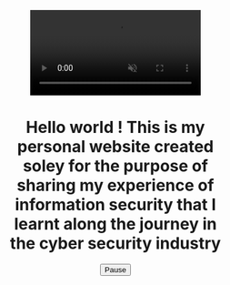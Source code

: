
<html>
<head>
<meta name="viewport" content="width=device-width, initial-scale=1">
<style>
* {
  box-sizing: border-box;
}

body {
  margin: 0;
  font-family: Rockwell;
  font-size: 17px;
}

#myVideo {
  width: 70%;
  right: 0;
  bottom: 0;
}

.content {
  bottom: 0;
  background: rgba(0, 0, 0, 0.5);
  color: #f1f1f1;
  width: 100%;
  padding: 20px;
}

#myBtn {
  width: 200px;
  font-size: 18px;
  padding: 10px;
  border: none;
  background: #000;
  color: #fff;
  cursor: pointer;
}

#myBtn:hover {
  background: #ddd;
  color: black;
}
</style>
</head>

<body onload="typeWriter()">
  <center>
<video autoplay muted loop id="myVideo">
  <source src="https://user-images.githubusercontent.com/78603128/182293714-5fc8a23d-fc97-445b-a28a-4de4744e9d6e.mp4" type="video/mp4">
 
</video>
  </center>




<center>
<div class="content">
  <h1><p id ="helloworld"></p>Hello world ! This is my personal website created soley for the purpose of sharing my experience of information security that I learnt along
  the journey in the cyber security industry</h1>
  <button id="myBtn" onclick="myFunction()">Pause</button>
</div>
  <div id="CounterVisitor">
<h1></h1>
</div>
</center>
<script>
var video = document.getElementById("myVideo");
var btn = document.getElementById("myBtn");

function myFunction() {
  if (video.paused) {
    video.play();
    btn.innerHTML = "Pause";
  } else {
    video.pause();
    btn.innerHTML = "Play";
  }
}
  

   var n = localStorage.getItem('on_load_counter');

    if (n === null) {
        n = 0;
    }

    n++;

    localStorage.setItem("on_load_counter", n);

    document.getElementById('CounterVisitor').innerHTML = n;

                     
</script>

</body>
</html>

